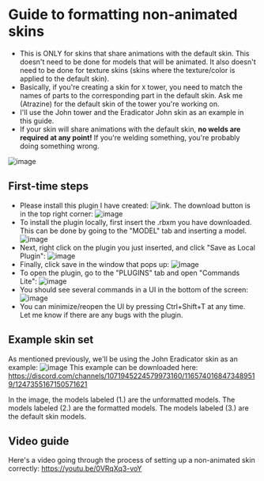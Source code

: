 # Guide to formatting non-animated skins
- This is ONLY for skins that share animations with the default skin. This doesn't need to be done for models that will be animated. It also doesn't need to be done for texture skins (skins where the texture/color is applied to the default skin).
- Basically, if you're creating a skin for `X` tower, you need to match the names of parts to the corresponding part in the default skin. Ask me (Atrazine) for the default skin of the tower you're working on.
- I'll use the John tower and the Eradicator John skin as an example in this guide.
- If your skin will share animations with the default skin, **no welds are required at any point!** If you're welding something, you're probably doing something wrong.

![image](https://github.com/AtrazineC/TDX-Collaborator-Resources/assets/53621618/b82b71f7-12d5-4c79-8e95-bd8ede886b7c)

## First-time steps
- Please install this plugin I have created: ![link](TDX_Plugin_Lite.rbxmx). The download button is in the top right corner:
![image](https://github.com/AtrazineC/TDX-Collaborator-Resources/assets/53621618/eb487bd1-3040-4033-9234-6261db1fbb4c)
- To install the plugin locally, first insert the .rbxm you have downloaded. This can be done by going to the "MODEL" tab and inserting a model.
![image](https://github.com/AtrazineC/TDX-Collaborator-Resources/assets/53621618/a8b5f4c1-007b-40d6-bc2c-adca70d78c97)
- Next, right click on the plugin you just inserted, and click "Save as Local Plugin":
![image](https://github.com/AtrazineC/TDX-Collaborator-Resources/assets/53621618/49275a6f-04a7-4b14-b05b-ce27720c17ef)
- Finally, click save in the window that pops up:
![image](https://github.com/AtrazineC/TDX-Collaborator-Resources/assets/53621618/b32f41f4-a544-4973-a29d-b3a5ec419277)
- To open the plugin, go to the "PLUGINS" tab and open "Commands Lite":
![image](https://github.com/AtrazineC/TDX-Collaborator-Resources/assets/53621618/e843e267-bb5e-4985-bf83-f1694e3897cb)
- You should see several commands in a UI in the bottom of the screen:
![image](https://github.com/AtrazineC/TDX-Collaborator-Resources/assets/53621618/b3601479-b04f-4067-9930-42e2f658faf0)
- You can minimize/reopen the UI by pressing Ctrl+Shift+T at any time. Let me know if there are any bugs with the plugin.

## Example skin set
As mentioned previously, we'll be using the John Eradicator skin as an example:
![image](https://github.com/AtrazineC/TDX-Collaborator-Resources/assets/53621618/f4819681-7c50-48d6-b71c-1c8b5a12ee4a)
This example can be downloaded here: https://discord.com/channels/1071945224579973160/1165740168473489519/1247355167150571621

In the image, the models labeled (1.) are the unformatted models. The models labeled (2.) are the formatted models. The models labeled (3.) are the default skin models.

## Video guide
Here's a video going through the process of setting up a non-animated skin correctly: https://youtu.be/0VRqXq3-voY
